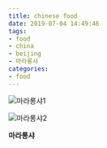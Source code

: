 ```yaml
---
title: chinese food
date: 2019-07-04 14:49:46
tags:
- food
- china
- beijing
- 마라롱샤
categories:
- food
---
```


![마라롱샤1](/images/food/20190616_005843.jpg "마라롱샤")

![마라롱샤2](/images/food/20190616_004821.jpg "마라롱샤")

**마라롱샤**
